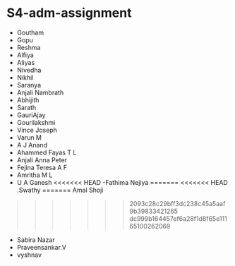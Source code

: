 # S4-adm-assignment
- Goutham
- Gopu
- Reshma
- Alfiya
- Aliyas
- Nivedha
- Nikhil
- Saranya
- Anjali Nambrath
- Abhijith 
- Sarath
- GauriAjay
- Gourilakshmi
- Vince Joseph
- Varun M
- A J Anand
- Ahammed Fayas T L
- Anjali Anna Peter
- Fejina Teresa A F
- Amritha M L
- U A Ganesh
<<<<<<< HEAD
-Fathima Nejiya
=======
<<<<<<< HEAD
.Swathy
=======
Amal Shoji
>>>>>>> 2093c28c29bff3dc238c45a5aaf9b39833421265
>>>>>>> dc999b164457ef6a28f1d8f65e11165100262069
- Sabira Nazar
- Praveensankar.V
- vyshnav

